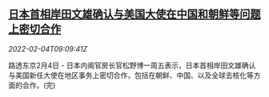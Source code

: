 <!--1643967062000-->
[日本首相岸田文雄确认与美国大使在中国和朝鲜等问题上密切合作](https://cn.reuters.com/article/japan-kishida-us-ambassador-0204-idCNKBS2K90OC)
------

<div><i>2022-02-04T09:09:41Z</i></div><p>路透东京2月4日 - 日本内阁官房长官松野博一周五表示，日本首相岸田文雄确认与美国新任大使在地区事务上密切合作，包括在朝鲜、中国、以及全球去核化等方面的合作。(完)</p>
